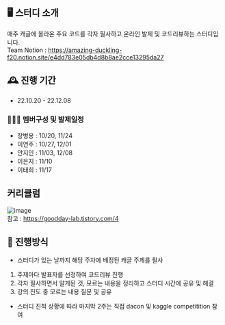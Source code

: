 ## 🖥️ 스터디 소개
매주 캐글에 올라온 주요 코드를 각자 필사하고 온라인 발제 및 코드리뷰하는 스터디입니다.
<br>
Team Notion : https://amazing-duckling-f20.notion.site/e4dd783e05db4d8b8ae2cce13295da27 
<br>
## 🕰️ 진행 기간
* 22.10.20 - 22.12.08

### 🧑‍🤝‍🧑 멤버구성 및 발제일정
 - 장병용 : 10/20, 11/24
 - 이연주 : 10/27, 12/01
 - 안지인 : 11/03, 12/08
 - 이은지 : 11/10
 - 이태희 : 11/17

## 커리큘럼
![image](https://user-images.githubusercontent.com/69462995/206221376-8e56d081-d34f-4021-a3c8-cf418df74bbf.png)
<br>
참고 : https://goodday-lab.tistory.com/4


## 📌 진행방식
- 스터디가 있는 날까지 해당 주차에 배정된 캐글 주제를 필사
1. 주제마다 발표자를 선정하여 코드리뷰 진행
2. 각자 필사하면서 알게된 것, 모르는 내용을 정리하고 스터디 시간에 공유 및 해결
3. 강의 진도 중 모르는 내용 질문 및 공유

- 스터디 진척 상황에 따라 마지막 2주는 직접 dacon 및 kaggle competitition 참여
